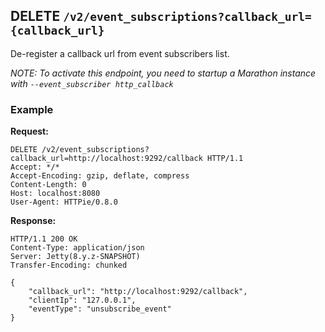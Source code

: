 ## DELETE `/v2/event_subscriptions?callback_url={callback_url}`

De-register a callback url from event subscribers list.

_NOTE: To activate this endpoint, you need to startup a Marathon instance with `--event_subscriber http_callback`_

### Example

**Request:**


```
DELETE /v2/event_subscriptions?callback_url=http://localhost:9292/callback HTTP/1.1
Accept: */*
Accept-Encoding: gzip, deflate, compress
Content-Length: 0
Host: localhost:8080
User-Agent: HTTPie/0.8.0
```

**Response:**


```
HTTP/1.1 200 OK
Content-Type: application/json
Server: Jetty(8.y.z-SNAPSHOT)
Transfer-Encoding: chunked

{
    "callback_url": "http://localhost:9292/callback",
    "clientIp": "127.0.0.1",
    "eventType": "unsubscribe_event"
}
```
